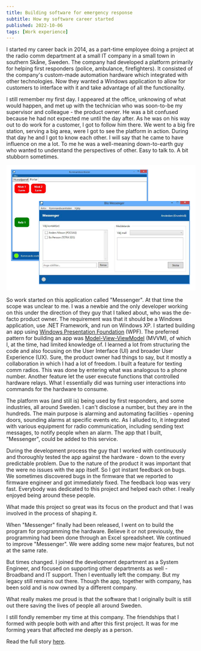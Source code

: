 ```yaml
---
title: Building software for emergency response
subtitle: How my software career started
published: 2022-10-06
tags: [Work experience]
---
```


I started my career back in 2014, as a part-time employee doing a project at the radio comm department at a small IT company in a small town in southern Skåne, Sweden. The company had developed a platform primarily for helping first responders (police, ambulance, firefighters). It consisted of the company's custom-made automation hardware which integrated with other technologies. Now they wanted a Windows application to allow for customers to interface with it and take advantage of all the functionality.

I still remember my first day. I appeared at the office, unknowing of what would happen, and met up with the technician who was soon-to-be my supervisor and colleague - the product owner. He was a bit confused because he had not expected me until the day after. As he was on his way out to do work for a customer, I got to follow him there. We went to a big fire station, serving a big area, were I got to see the platform in action. During that day he and I got to know each other. I will say that he came to have influence on me a lot. To me he was a well-meaning down-to-earth guy who wanted to understand the perspectives of other. Easy to talk to. A bit stubborn sometimes.

<a href="/assets/blis.png" target="_blank" alt="BLIS Messenger">
<img class="right" src="/assets/blis.png" /></a>

So work started on this application called "Messenger". At that time the scope was unclear to me. I was a newbie and the only developer working on this under the direction of they guy that I talked about, who was the de-facto product owner. The requirement was that it should be a Windows application, use .NET Framework, and run on Windows XP. I started building an app using [Windows Presentation Foundation](https://en.wikipedia.org/wiki/Windows_Presentation_Foundation) (WPF). The preferred pattern for building an app was [Model-View-ViewModel](https://en.wikipedia.org/wiki/Model%E2%80%93view%E2%80%93viewmodel) (MVVM), of which I, at the time, had limited knowledge of. I learned a lot from structuring the code and also focusing on the User Interface (UI) and broader User Experience (UX). Sure, the product owner had things to say, but it mostly a collaboration in which I had a lot of freedom. I built a feature for texting comm radios. This was done by entering what was analogous to a phone number. Another feature let the user execute functions that controlled hardware relays. What I essentially did was turning user interactions into commands for the hardware to consume.

The platform was (and still is) being used by first responders, and some industries, all around Sweden. I can't disclose a number, but they are in the hundreds. The main purpose is alarming and automating facilities - opening doors, sounding alarms at specific events etc. As I alluded to, it integrated with various equipment for radio communication, including sending text messages, to notify people when an alarm. The app that I built, "Messenger", could be added to this service.

During the development process the guy that I worked with continuously and thoroughly tested the app against the hardware - down to the every predictable problem. Due to the nature of the product it was important that the were no issues with the app itself. So I got instant feedback on bugs. We sometimes discovered bugs in the firmware that we reported to firmware engineer and got immediately fixed. The feedback loop was very fast. Everybody was dedicated to this project and helped each other. I really enjoyed being around these people.

What made this project so great was its focus on the product and that I was involved in the process of shaping it.

When "Messenger" finally had been released, I went on to build the program for programming the hardware. Believe it or not previously, the programming had been done through an Excel spreadsheet. We continued to improve "Messenger". We were adding some new major features, but not at the same rate.

But times changed. I joined the development department as a System Engineer, and focused on supporting other departments as well - Broadband and IT support. Then I eventually left the company. But my legacy still remains out there. Though the app, together with company, has been sold and is now owned by a different company.

What really makes me proud is that the software that I originally built is still out there saving the lives of people all around Sweden.

I still fondly remember my time at this company. The friendships that I formed with people both with and after this first project. It was for me forming years that affected me deeply as a person.

Read the full story [here](/articles/the-truth-about-my-first-employment).